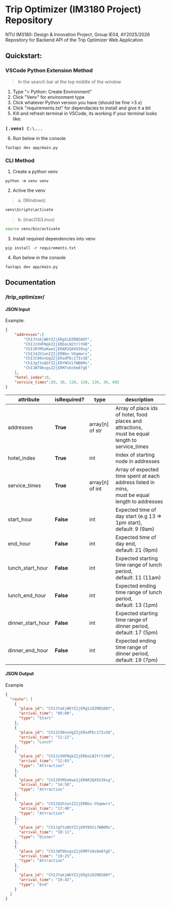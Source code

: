 # Trip Optimizer (IM3180 Project) Repository
NTU IM3180: Design &amp; Innovation Project, Group IE04, AY2025/2026  
Repository for Backend API of the Trip Optimizer Web Application

## Quickstart:

### VSCode Python Extension Method
> In the search bar at the top middle of the window
1. Type "\> Python: Create Environment"
2. Click "Venv" for environment type
3. Click whatever Python version you have (should be fine >3.x)
4. Click "requirements.txt" for dependacies to install and give it a bit
5. Kill and refresh terminal in VSCode, its working if your terminal looks like:
<pre><b>(.venv)</b> C:\...</pre>
6. Run below in the console
```
fastapi dev app/main.py
``` 

### CLI Method
1. Create a python venv  
```
python -m venv venv
```

2. Active the venv
> a. (Windows)  
```cmd
venv\Scripts\activate
```
> b. (macOS/Linux)
```bash
source venv/bin/activate
```

3. Install required dependencies into venv  
```
pip install -r requirements.txt
```

4. Run below in the console
```
fastapi dev app/main.py
``` 


## Documentation

### /trip_optimizer/
#### JSON Input
Example:
```json
{
    "addresses":[
        "ChIJYakjWbYZ2jERgSiDZRBS8OY",
        "ChIJzVHFNqkZ2jERboLN2YrltH8",
        "ChIJRYMSeKwe2jERAR2QXVU39vg",
        "ChIJ42h1onIZ2jERBbs-VGqmwrs",
        "ChIJC00vnUgZ2jERodPEc17Iv3Q",
        "ChIJgftoQGYZ2jERYN5VifWB6Ms",
        "ChIJWT0bvgsZ2jERM7sHz6m87gE"
    ], 
    "hotel_index":0, 
    "service_times":[0, 30, 120, 120, 120, 30, 60]
}
```
| attribute         | isRequired? | type            | description                                                                                        |
|-------------------|-------------|-----------------|----------------------------------------------------------------------------------------------------|
| addresses         | **True**    | array[n] of str | Array of place ids of hotel, food places and attractions, <br>must be equal length to service_times                             |
| hotel_index       | **True**    | int             | Index of  starting node in addresses                                                                           |
| service_times     | **True**    | array[n] of int | Array of expected time spent at each address listed in mins, <br>must be equal length to addresses |
| start_hour        | **False**   | int             | Expected time of day start (e.g 13 => 1pm start), <br>default: 9 (9am)                             |
| end_hour          | **False**   | int             | Expected time of day end, <br>default: 21 (9pm)                                                    |
| lunch_start_hour  | **False**   | int             | Expected starting time range of lunch period, <br>default: 11 (11am)                               |
| lunch_end_hour    | **False**   | int             | Expected ending time range of lunch period, <br>default: 13 (1pm)                                  |
| dinner_start_hour | **False**   | int             | Expected starting time range of dinner period, <br>default: 17 (5pm)                               |
| dinner_end_hour   | **False**   | int             | Expected ending time range of dinner period, default: 19 (7pm)                                     |


#### JSON Output
Example
```json
{
  "route": [
    {
      "place_id": "ChIJYakjWbYZ2jERgSiDZRBS8OY",
      "arrival_time": "09:00",
      "type": "Start"
    },
    {
      "place_id": "ChIJC00vnUgZ2jERodPEc17Iv3Q",
      "arrival_time": "11:22",
      "type": "Lunch"
    },
    {
      "place_id": "ChIJzVHFNqkZ2jERboLN2YrltH8",
      "arrival_time": "12:03",
      "type": "Attraction"
    },
    {
      "place_id": "ChIJRYMSeKwe2jERAR2QXVU39vg",
      "arrival_time": "14:50",
      "type": "Attraction"
    },
    {
      "place_id": "ChIJ42h1onIZ2jERBbs-VGqmwrs",
      "arrival_time": "17:40",
      "type": "Attraction"
    },
    {
      "place_id": "ChIJgftoQGYZ2jERYN5VifWB6Ms",
      "arrival_time": "18:11",
      "type": "Dinner"
    },
    {
      "place_id": "ChIJWT0bvgsZ2jERM7sHz6m87gE",
      "arrival_time": "19:25",
      "type": "Attraction"
    },
    {
      "place_id": "ChIJYakjWbYZ2jERgSiDZRBS8OY",
      "arrival_time": "19:43",
      "type": "End"
    }
  ]
}
```
